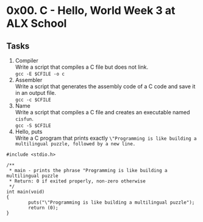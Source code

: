 # 0x00. C - Hello, World Week 3 at ALX School
## Tasks
1. Compiler <br />
Write a script that compiles a C file but does not link. <br />
`gcc -E $CFILE -o c`
2. Assembler <br />
Write a script that generates the assembly code of a C code and save it in an output file. <br />
`gcc -c $CFILE`
3. Name <br />
Write a script that compiles a C file and creates an executable named `cisfun`. <br />
`gcc -S $CFILE`
4. Hello, puts <br />
Write a C program that prints exactly `\"Programming is like building a multilingual puzzle, followed by a new line.`
~~~
#include <stdio.h>

/**
 * main - prints the phrase "Programming is like building a multilingual puzzle
 * Return: 0 if exited properly, non-zero otherwise
 */
int main(void)
{
        puts("\"Programming is like building a multilingual puzzle");
        return (0);
}
~~~

